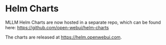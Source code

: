# Helm Charts
MLLM Helm Charts are now hosted in a separate repo, which can be found here: https://github.com/open-webui/helm-charts 

The charts are released at https://helm.openwebui.com. 